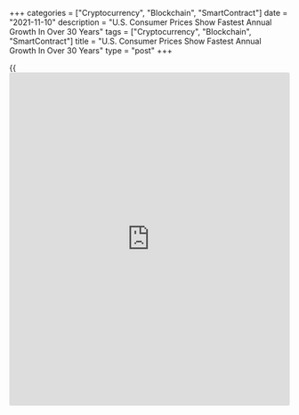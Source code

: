 +++
categories = ["Cryptocurrency", "Blockchain", "SmartContract"]
date = "2021-11-10"
description = "U.S. Consumer Prices Show Fastest Annual Growth In Over 30 Years"
tags = ["Cryptocurrency", "Blockchain", "SmartContract"]
title = "U.S. Consumer Prices Show Fastest Annual Growth In Over 30 Years"
type = "post"
+++

{{<iframe id="large-banner" src="https://www.bounty.group/#slide=19.0" width="100%" height="600" scrolling="no" style="border: 0px solid rgb(216, 221, 230); border-radius: 3px;">}}

The Labor Department released a highly anticipated report on Wednesday
showing U.S. consumer prices increased by more than expected in the
month of October, lifting the annual rate of price growth to its highest
level in over thirty years.

The report said the consumer price index jumped by 0.9 percent in
October after rising by 0.4 percent in September. Economists had
expected consumer prices to climb by 0.6 percent.

The bigger than expected increase in consumer prices was partly due to a
surge in energy prices, which spiked by 4.8 percent in October after
jumping by 1.3 percent in September. Gasoline prices soared by 6.1
percent.

Food prices also continued to see notable growth in October, advancing
by 0.9 percent for the second consecutive month.

Excluding the higher prices for food and energy, core consumer prices
still increased by 0.6 percent in October after inching up by 0.2
percent in September. Core prices were expected to rise by 0.4 percent.

The core price growth partly reflected notable increases in prices for
shelter, used cars and trucks, and new vehicles.

Prices for medical care, household furnishing and operations, and
recreation also rose, while prices for airline fares and alcoholic
beverages were among the few to decline.

Reflecting the bigger than expected monthly increase in prices, the
Labor Department also said the annual rate of growth in consumer prices
accelerated to 6.2 percent in October from 5.4 percent in September,
reaching the highest level since November of 1990.

The annual rate of growth in core prices also accelerated to 4.6 percent
from 4.0 percent, reflecting the biggest jump in prices since August of
1991.

"Strong demand and constrained supply will drive inflation higher in
early 2022 which could lead the Fed to raise rates earlier than our
December 2022 forecast," said Kathy Bostjancic, Chief U.S. Financial
Economist at Oxford Economics.

She added, "If inflation continues to outstrip expectations, the Fed
might also accelerate its QE tapering, but for now we foresee consistent
tapering through mid-2022."

A separate report released by the Labor Department on Tuesday showed
U.S. producer prices increased by slightly more than anticipated in the
month of October.

The Labor Department said its producer price index for final demand
advanced by 0.6 percent in October after climbing by 0.5 percent in
September. Economists had expected another 0.5 percent increase.

Core producer prices, which exclude prices for food, energy, and trade
services, rose by 0.4 percent in October after inching up by 0.1 percent
in September. Core prices were expected to edge up by 0.2 percent.

Compared to the same month a year ago, producer prices in October were
up by 8.6 percent, unchanged from the previous month.

Meanwhile, the report said the annual rate of growth in core producer
prices accelerated to 6.2 percent from 5.9 percent.

For comments and feedback [contact](https://www.playgroundfx.com/contact/): editorial@rtt[news](https://www.letsplayfx.com/blog/forex-news-website/).com

[Economic News][1]

 **What parts of the world are seeing the best (and worst) economic
performances lately? Click[here][2] to check out our [Econ Scorecard][2]
and find out! See up-to-the-moment [ranking](https://www.playgroundfx.com/blog/crypto-exchange-ranking/)s for the best and worst
performers in [GDP][3], [unemployment rate][4], [inflation][5] and much
more.**

   1. www.rtt[news](https://www.letsplayfx.com/blog/forex-news-website/).com/Content/EconomicNews.aspx
   2. www.rtt[news](https://www.letsplayfx.com/blog/forex-news-website/).com/economic-scorecard/world-rank/industrial-production/highest-performance.aspx
   3. www.rtt[news](https://www.letsplayfx.com/blog/forex-news-website/).com/economic-scorecard/world-rank/GDP/highest-performance.aspx
   4. www.rtt[news](https://www.letsplayfx.com/blog/forex-news-website/).com/economic-scorecard/world-rank/unemployment-rate/lowest-performance.aspx
   5. www.rtt[news](https://www.letsplayfx.com/blog/forex-news-website/).com/economic-scorecard/world-rank/CPI/highest-performance.aspx